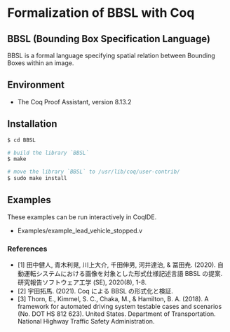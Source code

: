 # Formalization of BBSL with Coq


## BBSL (Bounding Box Specification Language)

BBSL is a formal language specifying spatial relation between Bounding Boxes within an image.



## Environment

- The Coq Proof Assistant, version 8.13.2



## Installation

```bash
$ cd BBSL

# build the library `BBSL`
$ make

# move the library `BBSL` to /usr/lib/coq/user-contrib/
$ sudo make install
```



## Examples

These examples can be run interactively in CoqIDE.

- Examples/example\_lead\_vehicle\_stopped.v



### References

- [1] 田中健人, 青木利晃, 川上大介, 千田伸男, 河井達治, & 冨田尭. (2020). 自動運転システムにおける画像を対象とした形式仕様記述言語 BBSL の提案. 研究報告ソフトウェア工学 (SE), 2020(8), 1-8.
- [2] 宇田拓馬. (2021). Coq による BBSL の形式化と検証.
- [3] Thorn, E., Kimmel, S. C., Chaka, M., & Hamilton, B. A. (2018). A framework for automated driving system testable cases and scenarios (No. DOT HS 812 623). United States. Department of Transportation. National Highway Traffic Safety Administration.


